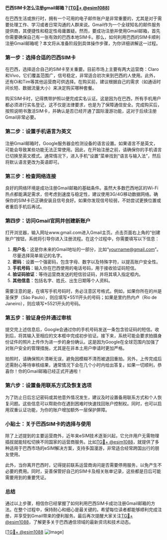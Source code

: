 **巴西SIM卡怎么注册gmail邮箱？[[TG💪+ @esim1088](https://t.me/s/esim1088)]**

在巴西生活或旅行时，拥有一个可用的电子邮件账户是非常重要的，尤其是对于需要处理工作、学习或者日常沟通的人群来说。Gmail作为一个全球知名的邮件服务提供商，其便捷性和稳定性毋庸置疑。然而，要成功注册并使用Gmail邮箱，首先你需要确保自己有一张有效的巴西本地SIM卡。那么，如何利用巴西的SIM卡顺利注册Gmail邮箱呢？本文将从准备阶段到具体操作步骤，为你详细讲解这一过程。

### **第一步：选择合适的巴西SIM卡**
在巴西，选择适合自己的SIM卡至关重要。目前市场上主要有两大运营商：Claro和Vivo，它们覆盖范围广，信号稳定，非常适合初次来到巴西的人使用。此外，还有Oi和Tim等其他运营商可供选择。在购买前，建议根据自己的需求（如通话时间长短、数据流量大小）来决定购买哪种套餐。

购买SIM卡时，记得携带护照以便完成实名认证。这是因为在巴西，所有手机用户都必须进行实名登记，这不仅是法律要求，也是为了保障通信安全。完成购买后，按照说明书激活SIM卡，并确认是否已经开通了国际漫游功能，这对于后续注册Gmail非常必要。

### **第二步：设置手机语言为英文**
注册Gmail邮箱时，Google服务器会检测设备的语言设置。如果语言不是英文，可能会导致某些功能无法正常使用。因此，在开始注册之前，请确保你的手机语言已切换至英文模式。通常情况下，进入手机“设置”菜单找到“语言与输入法”，然后将默认语言更改为英语即可。

### **第三步：检查网络连接**
良好的网络环境是成功注册Gmail邮箱的基础条件。虽然大多数巴西地区的Wi-Fi热点都能满足需求，但考虑到速度与稳定性，建议使用3G/4G移动数据网络。确保你的SIM卡已正确安装且信号良好。如果你发现信号较弱，不妨尝试更换位置或者重启手机后再试。

### **第四步：访问Gmail官网并创建新账户**
打开浏览器，输入网址www.gmail.com进入Gmail主页。点击页面右上角的“创建账户”按钮，系统将引导你进入注册流程。在这个过程中，你需要填写以下信息：

1. **用户名**：这是你未来的Gmail地址的一部分，比如“yourname@gmail.com”。尽量选择简单易记的名字。
2. **密码**：设置一个强密码，包含字母、数字以及特殊字符，以提高账户安全性。
3. **手机号码**：输入你在巴西使用的电话号码，用于接收验证码短信。
4. **验证码验证**：等待运营商发送的短信验证码，并将其填入指定框内。
5. **其他信息**：包括名字、姓氏、出生日期等个人资料。

需要注意的是，在填写手机号码时，务必注意区号格式。例如，如果你所在的州是圣保罗（São Paulo），则应填写+5511开头的号码；如果是里约热内卢（Rio de Janeiro），则应填写+5521开头的号码。

### **第五步：验证身份并通过审核**
提交完上述信息后，Google会通过你的手机号码发送一条包含验证码的短信。收到后，将其输入至相应的文本框中完成初步验证。接下来，系统可能会要求拍摄身份证件的照片上传作为进一步的身份确认。这是因为Google在全球范围内加强了对账户安全的管理措施，尤其是在非本土用户申请时更加严格。

拍照时，请确保照片清晰无误，避免因模糊不清而被退回重拍。另外，上传完成后还需耐心等待审核结果，通常情况下会在几个小时内给出答复。如果一切顺利，恭喜你！你的Gmail邮箱已经正式开通啦！

### **第六步：设置备用联系方式及恢复选项**
为了防止日后忘记密码或其他意外情况发生，建议及时设置备用联系方式和个人恢复问题。这些信息可以帮助你在遇到困难时快速找回账户控制权。同时，也可以启用双重认证功能，为你的账户增加额外一层保护屏障。

### **小贴士：关于巴西SIM卡的选择与使用**
除了上述提到的主要运营商外，近年来eSIM技术逐渐兴起，它允许用户无需物理插拔就能轻松切换不同国家的运营商服务。比如[TG💪+ @esim1088](https://t.me/s/esim1088)，就提供了多种适用于巴西市场的eSIM解决方案，支持多国漫游，非常适合经常跨国出行的朋友使用。

此外，当你离开巴西时，记得提前联系运营商询问是否需要停用服务，以免产生不必要的费用。同时，妥善保管好自己的SIM卡及相关账单记录，这些都是日后可能需要用到的重要凭证。

### **总结**
通过以上步骤，相信你已经掌握了如何利用巴西SIM卡成功注册Gmail邮箱的方法。在整个过程中，保持耐心和细心是最关键的。希望每位读者都能够顺利完成注册，并享受到Gmail带来的便利服务。最后再次提醒大家关注[TG💪+ @esim1088](https://t.me/s/esim1088)，了解更多关于巴西通信领域的最新资讯和技术动态。

[[TG💪+ @esim1088](https://t.me/s/esim1088) ![Image](https://i.postimg.cc/4NQfJmqS/Snipaste-2025-05-13-00-14-12.png)]